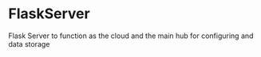 # FlaskServer
Flask Server to function as the cloud and the main hub for configuring and data storage
